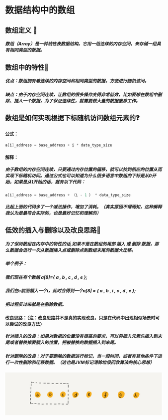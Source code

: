 # 数据结构中的数组
## 数组定义 :wave:
##### 数组（Array）是一种线性表数据结构。它用一组连续的内存空间，来存储一组具有相同类型的数据。

## 数组中的特性:book:
##### 优点：数组拥有着连续的内存空间和相同类型的数据，方便进行随机访问。
##### 缺点：由于内存空间连续，让数组的很多操作变得非常低效，比如要想在数组中删除、插入一个数据，为了保证连续性，就需要做大量的数据搬移工作。
## 数组是如何实现根据下标随机访问数组元素的:question:
#### 公式：

```cpp
a[i]_address = base_address + i * data_type_size
```

#### 解释：
##### 由于数组的内存空间连续，只要通过内存位置的偏移，就可以找到相应的位置从而实现下标随机访问。通过公式也可以知道为什么很多语言中数组的下标是从0开始，如果是从1开始的话，就有以下代码：

```cpp
a[i]_address = base_address + （i - 1 ） * data_type_size
```

##### 比起上面的代码多了一个减法操作，增加了消耗。（真实原因不得而知，这种解释我认为是最符合实际的，也是最好记忆和理解的）

## 低效的插入与删除以及改良思路:dancer:
##### 为了保持数组在内存中的特性的话,如果不是在数组的尾部 *插入* 或 *删除* 数据，那么数据会进行一次从数据插入点或删除点到数组末尾的数据大迁移。
##### 举个例子：
##### 我们现在有个数组 a[8]={ a , b , c , d , e };
##### 我们在c前面插入一个i，此时会得到一个a[8] = { a , b , i , c , d , e };
##### 把过程反过来就是在删除数据。
#### 改良思路：（注：改良思路并不是真的实现改良，只是在代码中出现相似场景时可以尝试的改良方法）
##### 针对插入的改良：如果对数据的位置没有很高的要求，可以将插入元素先插入到末尾或者替换掉要插入的位置，把被替换的数据插入到末尾。
##### 针对删除的改良：对于要删除的数据进行标记，当一段时间，或者有其他条件下进行一次性删除和迁移数据。（这也是JVM标记清除垃圾回收算法的核心思想）


![picture](https://github.com/laoniu12138/notehub/blob/main/picture/b69b8c5dbf6248649ddab7d3e7cfd7e5.jpg?raw=true)
